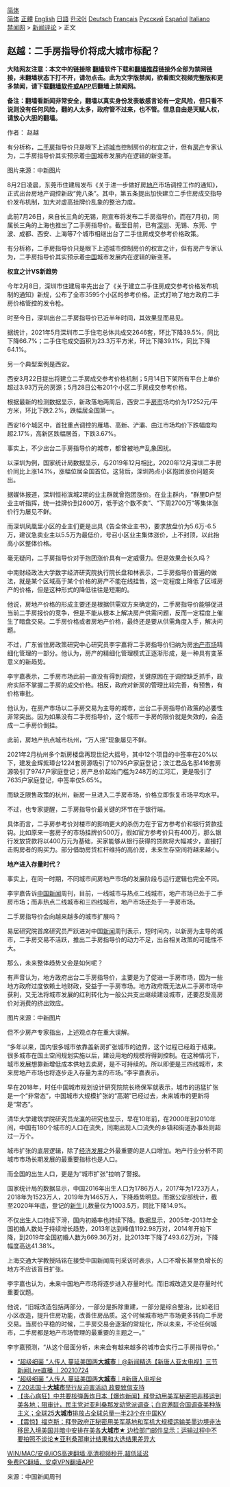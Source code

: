  <!-- 面包屑导航 --> <div class="breadcrumb"><!-- GTranslate: https://gtranslate.io/ -->  <div class="switcher notranslate">  <div class="selected">  <a href="#" onclick="return false;"> 简体</a>  </div>  <div class="option">  <a href="https://www.bannedbook.org" onclick="doGTranslate('zh-CN|zh-CN');jQuery('div.switcher div.selected a').html(jQuery(this).html());return false;" title="简体中文" class="nturl selected"> 简体</a>  <a href="https://www.bannedbook.org/zh-tw/" onclick="doGTranslate('zh-CN|zh-TW');jQuery('div.switcher div.selected a').html(jQuery(this).html());return false;" title="繁體中文" class="nturl"> 正體</a>  <a href="https://www.bannedbook.org/en/" onclick="doGTranslate('zh-CN|en');jQuery('div.switcher div.selected a').html(jQuery(this).html());return false;" title="English" class="nturl"> English</a>  <a href="https://www.bannedbook.org/ja/" onclick="doGTranslate('zh-CN|ja');jQuery('div.switcher div.selected a').html(jQuery(this).html());return false;" title="日本語" class="nturl"> 日語</a>  <a href="https://www.bannedbook.org/ko/" onclick="doGTranslate('zh-CN|ko');jQuery('div.switcher div.selected a').html(jQuery(this).html());return false;" title="한국어" class="nturl"> 한국어</a>  <a href="https://www.bannedbook.org/de/" onclick="doGTranslate('zh-CN|de');jQuery('div.switcher div.selected a').html(jQuery(this).html());return false;" title="Deutsch" class="nturl"> Deutsch</a>  <a href="https://www.bannedbook.org/fr/" onclick="doGTranslate('zh-CN|fr');jQuery('div.switcher div.selected a').html(jQuery(this).html());return false;" title="Français" class="nturl"> Français</a>  <a href="https://www.bannedbook.org/ru/" onclick="doGTranslate('zh-CN|ru');jQuery('div.switcher div.selected a').html(jQuery(this).html());return false;" title="Русский" class="nturl"> Русский</a>  <a href="https://www.bannedbook.org/es/" onclick="doGTranslate('zh-CN|es');jQuery('div.switcher div.selected a').html(jQuery(this).html());return false;" title="Español" class="nturl"> Español</a>  <a href="https://www.bannedbook.org/it/" onclick="doGTranslate('zh-CN|it');jQuery('div.switcher div.selected a').html(jQuery(this).html());return false;" title="Italiano" class="nturl"> Italiano</a>  </div>  </div>      <div class='breadcrumb-sub'><!-- Breadcrumb NavXT 6.3.0 --> <a href="https://www.bannedbook.org/" class="home">禁闻网</a> &gt; <a href="https://www.bannedbook.org/bnews/comments/" class="category">新闻评论</a> &gt; 正文</div></div><h2>赵越：二手房指导价将成大城市标配？</h2> <p class="notice"><b>大陆网友注意：本文中的链接除 <a href="https://github.com/bannedbook/fanqiang" >翻墙</a>软件下载和<a href="https://github.com/killgcd/justmysocks/blob/master/README.md">翻墙推荐</a>链接外全部为禁网链接，未翻墙状态下打不开，请勿点击。此为文字版禁闻，欲看图文视频完整版和更多禁闻，请下载<a href="https://github.com/bannedbook/fanqiang">翻墙软件或APP</a>后翻墙上禁闻网。</p><p>备注：翻墙看新闻非常安全，翻墙以真实身份发表敏感言论有一定风险，但只看不说则没有任何风险，翻的人太多，政府管不过来，也不管。信息自由是天赋人权，请放心大胆的翻墙。</b></p>  <div class="entry"> <p>作者： 赵越</p> <p id="summary">有分析称，<a href="https://www.bannedbook.org/bnews/tag/%E4%BA%8C%E6%89%8B%E6%88%BF/" class="st_tag internal_tag" rel="tag" title="标签 二手房 下的日志">二手房</a>指导价只是眼下上述<a href="https://www.bannedbook.org/bnews/tag/%E5%9F%8E%E5%B8%82/" class="st_tag internal_tag" rel="tag" title="标签 城市 下的日志">城市</a>控制房价的权宜之计，但有<a href="https://www.bannedbook.org/bnews/tag/%E6%88%BF%E4%BA%A7/" class="st_tag internal_tag" rel="tag" title="标签 房产 下的日志">房产</a>专家认为，二手房指导价其实预示着<span class='wp_keywordlink_affiliate'><a href="https://www.bannedbook.org/" title="中国" target="_blank">中国</a></span>城市发展内在逻辑的新变革。</p> <p id="conimg">图片来源：中新图片</p> <p>8月2日凌晨，东莞市住建局发布《关于进一步做好房<a href="https://www.bannedbook.org/bnews/tag/%e5%9c%b0%e4%ba%a7/" class="st_tag internal_tag" rel="tag" title="标签 地产 下的日志">地产</a>市场调控工作的通知》，正式出台房地产调控新政“莞八条”。其中，第五条提出加快建立二手住房成交指导价发布机制，加大对虚高挂牌价乱象的整治力度。</p> <p>此前7月26日，来自长三角的无锡，刚宣布将发布二手房指导价。而在7月初，同属长三角的上海也推出了二手房指导价。截至目前，已有<a href="https://www.bannedbook.org/bnews/tag/%e6%b7%b1%e5%9c%b3/" class="st_tag internal_tag" rel="tag" title="标签 深圳 下的日志">深圳</a>、无锡、东莞、宁波、成都、西安、上海等7个城市相继出台了二手住房成交参考价格政策。</p> <p>有分析称，二手房指导价只是眼下上述城市控制房价的权宜之计，但有房产专家认为，二手房指导价其实预示着<a href="https://www.bannedbook.org/bnews/tag/%E4%B8%AD%E5%9B%BD/" class="st_tag internal_tag" rel="tag" title="标签 中国 下的日志">中国</a>城市发展内在逻辑的新变革。</p> <p><strong>权宜之计VS新趋势</strong></p> <p>今年2月8日，深圳市住建局率先出台了《关于建立二手住房成交参考价格发布机制的通知》新规，公布了全市3595个小区的参考价格。正式打响了地方政府二手房价格管控的发令枪。</p> <p>时至今日，深圳出台二手房指导价已近半年时间，其效果显而易见。</p> <p>据统计，2021年5月深圳市二手住宅总体共成交2646套，环比下降39.5%，同比下降66.7%；二手住宅成交面积为23.3万平方米，环比下降39.1%，同比下降64.1%。</p> <p>另一个典型案例是西安。</p> <p>西安3月22日提出将建立二手房成交参考价格机制；5月14日下架所有平台上单价超过3.93万元的房源；5月28日公布201个小区二手房成交参考价格。</p>  <p>根据最新的检测数据显示，新政落地两周后，西安二手<a href="https://www.bannedbook.org/bnews/tag/%E6%88%BF%E5%B8%82/" class="st_tag internal_tag" rel="tag" title="标签 房市 下的日志">房市</a>场均价为17252元/平方米，环比下跌2.2%，跌幅居全国第一。</p> <p>西安16个城区中，首批重点调控的雁塔、高新、浐灞、曲江市场均价下跌幅度均超2.17%，高新区跌幅居首，下跌3.67%。</p> <p>事实上，不少出台二手房指导价的城市，都曾被地产乱象困扰。</p> <p>以深圳为例，国家统计局数据显示，与2019年12月相比，2020年12月深圳二手房价同比上涨14.1%，涨幅位居全国首位。这背后，深圳热点小区抱团涨价问题突出。</p> <p>据媒体报道，深圳恒裕滨城2期的业主群就曾抱团涨价。在业主群内，“群里D户型业主听指挥，统一挂牌价到2600万，低于这个数不卖”、“下周2700万”等集体涨价行为屡见不鲜。</p> <p>而深圳凤凰里小区的业主们更是出具《告全体业主书》，要求放盘价为5.6万-6.5万，建议急卖业主以5.5万为最低价，号召小区业主集体涨价，上不封顶，以此抬高小区整体价格。</p> <p>毫无疑问，二手房指导价对于抱团涨价具有一定威慑力。但是效果会长久吗？</p> <p>中南财经政法大学数字经济研究院执行院长盘和林表示，二手房指导价普遍的做法，就是某个区域高于某个价格的房产不能在线挂售，这一定程度上降低了区域房产的价格，但是这种形式的降低往往是短期的。</p> <p>他说，房地产价格的形成主要还是根据供需双方来确定的，二手房指导价能够促进当前二手房报价的竞争，但是不能从根本上解决房产供需问题，反而一定程度上催生了暗盘交易。二手房价格或者房地产价格，最终还是要从供需角度入手，解决问题。</p> <p>不过，广东省住房政策研究中心研究员李宇嘉将二手房指导价归纳为房<a href="https://www.bannedbook.org/bnews/tag/%E5%9C%B0%E4%BA%A7%E5%B8%82%E5%9C%BA/" class="st_tag internal_tag" rel="tag" title="标签 地产市场 下的日志">地产市场</a>精细化管理的一部分。他认为，房产的精细化管理模式正逐渐形成，是一种具有变革意义的新趋势。</p> <p>李宇嘉表示，二手房市场此前一直没有得到调控，关键原因在于调控缺乏抓手，政府实际不掌握二手房的成交价格。相反，政府对新房的管理比较完善，有预售，有价格审批。</p> <p>他认为，在房产市场以二手房交易为主导的城市，出台二手房指导价政策的必要性非常突出。因为如果没有二手房指导价，这个城市一手房的限价就是失效的，会造成一二手房价倒挂。</p>  <p>此前，房地产热点城市杭州，“万人摇”现象屡见不鲜。</p> <p>2021年2月杭州多个新房楼盘再现世纪大摇号，其中12个项目的中签率在20%以下，建发金辉紫璋台1224套房源吸引了10795户家庭登记；滨江君品名邸416套房源吸引了9747户家庭登记；房产总价起始门槛为248万的江河汇，更是吸引了7635户家庭登记，中签率仅5.65%。</p> <p>而缺乏限售政策的杭州，新房一旦进入二手房市场，价格立即恢复市场平均水平。</p> <p>不过，也专家提醒，二手房指导价最关键的环节在于银行端。</p> <p>具体而言，二手房参考价对楼市的影响更大的杀伤力在于官方参考价和银行贷款挂钩。比如原来一套房子的市场挂牌价500万，假如官方参考价只有400万，那么银行发放贷款将以400万元为基础，买家能够从银行获得的贷款将大幅减少，直接打击购房者的购买力。部分借助房贷杠杆维持的高价房，未来生存空间将越来越小。</p> <p><strong>地产进入存量时代？</strong></p> <p>事实上，在同一时期，不同城市间房地产市场的发展阶段与运行逻辑也完全不同。</p> <p>李宇嘉告诉<span class='wp_keywordlink_affiliate'><a href="https://www.bannedbook.org/bnews/cnnews/" title="中国新闻">中国新闻</a></span>周刊，目前，一线城市与热点二线城市，地产市场已处于二手房市场；而非热点二线城市和三四线城市，地产市场还处于一手房市场。</p> <p>二手房指导价会向越来越多的城市扩展吗？</p> <p>易居研究院首席研究员严跃进对中国<span class='wp_keywordlink_affiliate'><a href="https://www.bannedbook.org/" title="新闻">新闻</a></span>周刊表示，短时间内，以新房为主导的城市，二手房交易不活跃，推出二手房指导价的动力不足，出台相关政策的可能性不大。</p> <p>那么，未来整体趋势又会是如何呢？</p> <p>有声音认为，地方政府出台二手房指导价，主要是为了促进一手房市场，因为一些地方政府过度依赖土地财政，受益于一手房市场。地方政府既无法从二手房市场中获利，又无法将城市发展的红利转化为一般公共支出继续建设城市，还要忍受高房价对消费的挤出效应。</p>  <p>图片来源：中新图片</p> <p>但不少房产专家指出，上述观点存在重大误解。</p> <p>“多年以来，国内很多城市依靠盖新房扩张城市的边界，这个过程已经趋于结束。很多城市在国土空间规划实施以后，建设用地的规模将得到控制。在这种情况下，城市发展想靠新增低成本供地去卖房，是不可持续的。所以即便是三四线城市，未来房地产市场也将逐步走入存量为主的市场。”李宇嘉表示。</p> <p>早在2018年，时任中国城市规划设计研究院院长杨保军就表示，城市的迅猛扩张是一个“非常态”，中国城市大规模扩张的“高潮”已经过去，未来城市的更新将是“常态”。</p> <p>清华大学建筑学院研究员龙瀛的研究也显示，早在10年前，在2000年到2010年间，中国有180个城市的人口在流失，同期出现人口流失的乡镇和街道办事处则超过一万个。</p> <p>城市扩张的底层逻辑，除了<span class='wp_keywordlink'><a href="https://www.bannedbook.org/forum2/topic869.html" title="宪政、法治和经济发展——走向市场经济的制度保障" target="_blank">经济发展</a></span>之外最重要的是人口增加。地产行业分析不同城市市场长期发展的最重要指标也是人口。</p> <p>而全国的出生人口，更是为“城市扩张”拉响了警报。</p> <p>国家统计局的数据显示，中国2016年出生人口为1786万人，2017年为1723万人，2018年为1523万人，2019年为1465万人，下降趋势明显。而据公安部统计，截至2020年年底，登记的<span class='wp_keywordlink'><a href="https://www.bannedbook.org/forum2/topic1642.html" title="正见网《新生》" target="_blank">新生</a></span>儿数量仅为1003.5万，同比下降14.9%。</p> <p>不仅出生人口持续下滑，国内初婚率也持续下降。数据显示，2005年-2013年全国初婚人数处于持续增长趋势，2013年达到峰值1192.98万对，2014年开始下降，到2019年全国初婚人数为669.36万对，比2013年下降了493.62万对，下降幅度高达41.38%。</p> <p>上海交通大学教授陆铭在接受中国新闻周刊采访时表示，人口不增长甚至负增长的地方不应该盲目扩张。</p> <p>李宇嘉也认为，未来中国地产市场将逐步进入存量时代。而旧城改造又是存量时代重要议题。</p> <p>他说，“旧城改造包括两部分，一部分是拆除重建，一部分是综合整治，比如老旧小区改造，提升住房功能，改善住房品质。这个时候城市地产市场更多转向二手房交易。当房价平稳的时候，二手房交易会逐渐的常规化，所以未来，不论任何城市，二手房都是地产市场管理的最重要的主题之一。”</p>  <p>李宇嘉预测，“从这个层面分析，未来会有越来越多的城市会实行二手房指导价。”</p> <ul class='op-related-articles' title='相关阅读'> <li><a href='https://www.bannedbook.org/bnews/bannedvideo/20210724/1593474.html' target='_blank'>“超级细菌 ”人传人 蔓延美国两<b>大城市</b>｜@新闻精选【新唐人亚太电视】三节新闻Live直播 ｜20210724</a></li> <li><a href='https://www.bannedbook.org/bnews/bannedvideo/20210724/1593174.html' target='_blank'>“超级细菌 ”人传人 蔓延美国两<b>大城市</b>｜#新唐人电视台</a></li> <li><a href='https://www.bannedbook.org/bnews/bannedvideo/20210720/1590308.html' target='_blank'>7.20法国十<b>大城市</b>举行反迫害活动 政要致信支持</a></li> <li><a href='https://www.bannedbook.org/bnews/bannedvideo/20210716/1587995.html' target='_blank'>【丧心病狂】中共要核弹轰炸日本【爆炸新闻】拜登动用美军秘密把非移运到美各地；阻审计，民主党对亚利桑那发动党派调查；白宫邀联合国调查美种族主义；全球25<b>大城市</b>排放占全球总量一半23个在中国KV</a></li> <li><a href='https://www.bannedbook.org/bnews/bannedvideo/20210716/1587993.html' target='_blank'>【震惊】福克斯：拜登政府正秘密用美军基地和军机大规模运输美墨边境非法移民入境美国并暗中安排在美各<b>大城市</b>★ 边检部门邮件显示：运输过程中不要拍照不谈论★亚利桑那审计结果和大选结果差异大</a></li> </ul> <p class="texttj"> <a href="https://github.com/bannedbook/fanqiang/wiki/V2ray%E6%9C%BA%E5%9C%BA" target="_blank">WIN/MAC/安卓/iOS高速翻墙:高清视频秒开,超低延迟</a><br/> <a href="https://github.com/bannedbook/fanqiang/wiki/%E7%A6%81%E9%97%BB%E7%BD%91%E5%AE%89%E5%8D%93%E7%BF%BB%E5%A2%99%E6%96%B0%E9%97%BBAPP" target="_blank">免费PC翻墙、安卓VPN翻墙APP</a></p><p> 来源：中国新闻周刊 </p><a name='sharetosocial'></a>  <div style="margin-bottom:5px;padding-bottom:5px;clear:both"> <div id="archive-pix-1" class="banner-ads"> <!-- AuctionX Display platform tag START --> <div id="26318x728x90x621x_ADSLOT2" clicktrack="%%CLICK_URL_ESC%%"></div> <!-- AuctionX Display platform tag END --> </div> <div id="archive-pix-2" class="banner-ads"> <!-- AuctionX Display platform tag START --> <div id="26315x300x250x621x_ADSLOT2" clicktrack="%%CLICK_URL_ESC%%"></div> <!-- AuctionX Display platform tag END --> </div> </div>  <div id="archive-pix-1" class="banner-ads"> <!-- AuctionX Display platform tag START --> <div id="26318x728x90x621x_ADSLOT3" clicktrack="%%CLICK_URL_ESC%%"></div> <!-- AuctionX Display platform tag END --> </div> </div><!--END ENTRY--> 